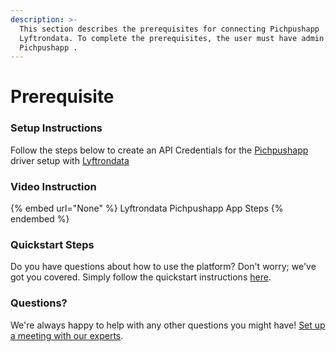 ```yaml
---
description: >-
  This section describes the prerequisites for connecting Pichpushapp  to
  Lyftrondata. To complete the prerequisites, the user must have admin access to
  Pichpushapp .
---
```


# Prerequisite

<mark style="color:blue;"></mark>

### Setup Instructions

Follow the steps below to create an API Credentials for the [Pichpushapp ](None) driver setup with [Lyftrondata](https://www.lyftrondata.com)

### Video Instruction

{% embed url="None" %}
Lyftrondata Pichpushapp  App Steps
{% endembed %}

### Quickstart Steps

Do you have questions about how to use the platform? Don't worry; we've got you covered. Simply follow the quickstart instructions [here](README.md).

### Questions? <a href="#questions" id="questions"></a>

We're always happy to help with any other questions you might have! [Set up a meeting with our experts](https://www.lyftrondata.com/book-a-meeting/).

